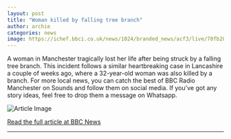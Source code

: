 ```yaml
---
layout: post
title: "Woman killed by falling tree branch"
author: archie
categories: news
image: https://ichef.bbci.co.uk/news/1024/branded_news/acf3/live/70fb28e0-8671-11f0-af50-c1dc79fc71e5.jpg
---
```

A woman in Manchester tragically lost her life after being struck by a falling tree branch. This incident follows a similar heartbreaking case in Lancashire a couple of weeks ago, where a 32-year-old woman was also killed by a branch. For more local news, you can catch the best of BBC Radio Manchester on Sounds and follow them on social media. If you've got any story ideas, feel free to drop them a message on Whatsapp.

![Article Image](https://ichef.bbci.co.uk/news/1024/branded_news/acf3/live/70fb28e0-8671-11f0-af50-c1dc79fc71e5.jpg)

[Read the full article at BBC News](https://www.bbc.com/news/articles/c9vdwrdd0x9o?at_medium=RSS&at_campaign=rss)

---
